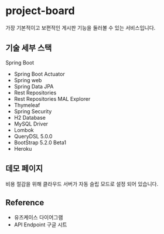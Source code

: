 # project-board

가장 기본적이고 보편적인 게시판 기능을 둘러볼 수 있는 서비스입니다.



## 기술 세부 스택

Spring Boot

* Spring Boot Actuator
* Spring web
* Spring Data JPA
* Rest Repositories
* Rest Repositories MAL Explorer
* Thymeleaf
* Spring Security
* H2 Database
* MySQL Driver
* Lombok
* QueryDSL 5.0.0
* BootStrap 5.2.0 Beta1
* Heroku

## 데모 페이지
비용 절감을 위해 클라우드 서버가 자동 슬립 모드로 설정 되어 있습니다.

## Reference
* 유즈케이스 다이어그램
* API Endpoint 구글 시트
    
  
